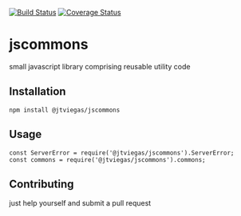 [![Build Status](https://travis-ci.org/jtviegas/jscommons.svg?branch=master)](https://travis-ci.org/jtviegas/jscommons)
[![Coverage Status](https://coveralls.io/repos/github/jtviegas/jscommons/badge.svg?branch=master)](https://coveralls.io/github/jtviegas/jscommons?branch=master)

# jscommons
small javascript library comprising reusable utility code

## Installation
    npm install @jtviegas/jscommons

## Usage
    const ServerError = require('@jtviegas/jscommons').ServerError;
    const commons = require('@jtviegas/jscommons').commons;


## Contributing
  just help yourself and submit a pull request
